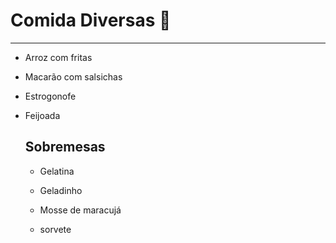 # Comida Diversas :tomato:

---

- Arroz com fritas

- Macarão com salsichas

- Estrogonofe

- Feijoada

  

  ## Sobremesas

  * Gelatina

  * Geladinho

  * Mosse de maracujá

  * sorvete

    

    
  
  